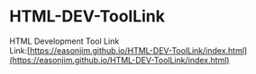 # HTML-DEV-ToolLink
HTML Development Tool Link  
Link:[https://easonjim.github.io/HTML-DEV-ToolLink/index.html](https://easonjim.github.io/HTML-DEV-ToolLink/index.html)

